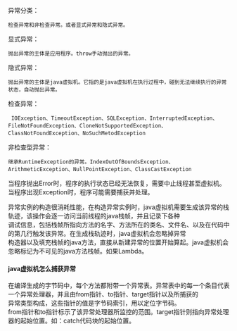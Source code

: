异常分类：  

    检查异常和非检查异常。或者显式异常和隐式异常。
显式异常：  
    
    抛出异常的主体是应用程序。throw手动抛出的异常。
隐式异常：  
    
    抛出异常的主体是java虚拟机。它指的是java虚拟机在执行过程中，碰到无法继续执行的异常状态，自动抛出异常。
检查异常：
     
     IOException、TimeoutException、SQLException、InterruptedException、FileNotFoundException、CloneNotSupportedException、ClassNotFoundException、NoSuchMetodException
非检查型异常：
    
    继承RuntimeException的异常。IndexOutOfBoundsException、ArithmeticException、NullPointException、ClassCastException

当程序抛出Error时，程序的执行状态已经无法恢复，需要中止线程甚至虚拟机。当程序出现Exception时，程序可能需要捕获并处理。

异常实例的构造很消耗性能，在构造异常实例时，java虚拟机需要生成该异常的栈轨迹，该操作会逐一访问当前线程的java栈帧，并且记录下各种  
调试信息，包括栈帧所指向方法的名字、方法所在的类名、文件名、以及在代码中的第几行触发该异常。在生成栈轨迹时，java虚拟机会忽略掉异常  
构造器以及填充栈帧的java方法，直接从新建异常的位置开始算起。java虚拟机会忽略标记为不可见的java方法栈帧。如果Lambda。  

#### java虚拟机怎么捕获异常
在编译生成的字节码中，每个方法都附带一个异常表。异常表中的每一个条目代表一个异常处理器，并且由from指针、to指针、target指针以及所捕获的  
异常类型构成，这些指针的值是字节码索引，用以定位字节码。  
from指针和to指针标示了该异常处理器所监控的范围。target指针则指向异常处理器的起始位置。如：catch代码块的起始位置。  

